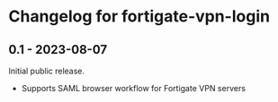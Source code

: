 # Changelog for fortigate-vpn-login

## 0.1 - 2023-08-07

Initial public release.

- Supports SAML browser workflow for Fortigate VPN servers
